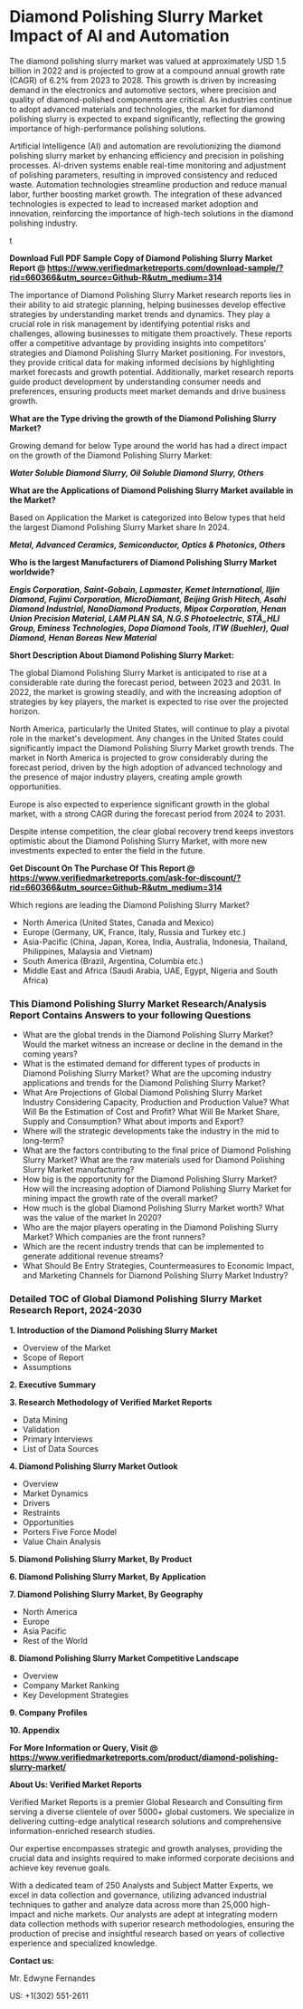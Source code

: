 <meta name="title" content="Global Diamond Polishing Slurry Market Impact of AI and Automation"><meta name="description" content="The diamond polishing slurry market was valued at approximately USD 1.5 billion in 2022 and is projected to grow at a compound annual growth rate (CAGR) of 6.2% from 2"><meta name="title" content="Diamond Polishing Slurry Market Size, Share, Scope, Trends, Growth, Opportunities, Analysis, Forecast"><h1>Diamond Polishing Slurry Market Impact of AI and Automation</h1><p>The diamond polishing slurry market was valued at approximately USD 1.5 billion in 2022 and is projected to grow at a compound annual growth rate (CAGR) of 6.2% from 2023 to 2028. This growth is driven by increasing demand in the electronics and automotive sectors, where precision and quality of diamond-polished components are critical. As industries continue to adopt advanced materials and technologies, the market for diamond polishing slurry is expected to expand significantly, reflecting the growing importance of high-performance polishing solutions.</p><p>Artificial Intelligence (AI) and automation are revolutionizing the diamond polishing slurry market by enhancing efficiency and precision in polishing processes. AI-driven systems enable real-time monitoring and adjustment of polishing parameters, resulting in improved consistency and reduced waste. Automation technologies streamline production and reduce manual labor, further boosting market growth. The integration of these advanced technologies is expected to lead to increased market adoption and innovation, reinforcing the importance of high-tech solutions in the diamond polishing industry.</p>t</p><p id="" class=""><strong>Download Full PDF Sample Copy of Diamond Polishing Slurry Market Report @ <a href="https://www.verifiedmarketreports.com/download-sample/?rid=660366&utm_source=Github-R&utm_medium=314" target="_blank">https://www.verifiedmarketreports.com/download-sample/?rid=660366&utm_source=Github-R&utm_medium=314</a></strong></p><p>The importance of&nbsp;Diamond Polishing Slurry Market research reports lies in their ability to aid strategic planning, helping businesses develop effective strategies by understanding market trends and dynamics. They play a crucial role in risk management by identifying potential risks and challenges, allowing businesses to mitigate them proactively. These reports offer a competitive advantage by providing insights into competitors' strategies and Diamond Polishing Slurry Market positioning. For investors, they provide critical data for making informed decisions by highlighting market forecasts and growth potential. Additionally, market research reports guide product development by understanding consumer needs and preferences, ensuring products meet market demands and drive business growth.</p><p><strong>What are the&nbsp;Type driving the growth of the Diamond Polishing Slurry Market?</strong></p><p id="" class="">Growing demand for below Type around the world has had a direct impact on the growth of the Diamond Polishing Slurry Market:</p><em><strong>Water Soluble Diamond Slurry, Oil Soluble Diamond Slurry, Others</strong></em></p><strong>What are the&nbsp;Applications&nbsp;of Diamond Polishing Slurry Market available in the Market?</strong></p><p id="" class="">Based on Application the Market is categorized into Below types that held the largest Diamond Polishing Slurry Market share In 2024.</p><em><strong>Metal, Advanced Ceramics, Semiconductor, Optics & Photonics, Others</strong></em></p><strong>Who is the largest Manufacturers of Diamond Polishing Slurry Market worldwide?</strong></p><p><em><strong>Engis Corporation, Saint-Gobain, Lapmaster, Kemet International, Iljin Diamond, Fujimi Corporation, MicroDiamant, Beijing Grish Hitech, Asahi Diamond Industrial, NanoDiamond Products, Mipox Corporation, Henan Union Precision Material, LAM PLAN SA, N.G.S Photoelectric, STÃ„HLI Group, Eminess Technologies, Dopa Diamond Tools, ITW (Buehler), Qual Diamond, Henan Boreas New Material</strong></em></p><p id="" class=""><strong>Short Description About Diamond Polishing Slurry Market:</strong></p><p>The global Diamond Polishing Slurry Market is anticipated to rise at a considerable rate during the forecast period, between 2023 and 2031. In 2022, the market is growing steadily, and with the increasing adoption of strategies by key players, the market is expected to rise over the projected horizon.</p><p>North America, particularly the United States, will continue to play a pivotal role in the market's development. Any changes in the United States could significantly impact the Diamond Polishing Slurry Market growth trends. The market in North America is projected to grow considerably during the forecast period, driven by the high adoption of advanced technology and the presence of major industry players, creating ample growth opportunities.</p><p>Europe is also expected to experience significant growth in the global market, with a strong CAGR during the forecast period from 2024 to 2031.</p><p>Despite intense competition, the clear global recovery trend keeps investors optimistic about the Diamond Polishing Slurry Market, with more new investments expected to enter the field in the future.</p><p id="" class=""><strong>Get Discount On The Purchase Of This Report @ <a href="https://www.verifiedmarketreports.com/ask-for-discount/?rid=660366&utm_source=Github-R&utm_medium=314" target="_blank">https://www.verifiedmarketreports.com/ask-for-discount/?rid=660366&utm_source=Github-R&utm_medium=314</a></strong></p>Which regions are leading the Diamond Polishing Slurry Market?</p><ul><li>North America (United States, Canada and Mexico)</li><li>Europe (Germany, UK, France, Italy, Russia and Turkey etc.)</li><li>Asia-Pacific (China, Japan, Korea, India, Australia, Indonesia, Thailand, Philippines, Malaysia and Vietnam)</li><li>South America (Brazil, Argentina, Columbia etc.)</li><li>Middle East and Africa (Saudi Arabia, UAE, Egypt, Nigeria and South Africa)</li></ul><h3 id="" class="">This Diamond Polishing Slurry Market Research/Analysis Report Contains Answers to your following Questions</h3><ul><li>What are the global trends in the Diamond Polishing Slurry Market? Would the market witness an increase or decline in the demand in the coming years?</li><li>What is the estimated demand for different types of products in Diamond Polishing Slurry Market? What are the upcoming industry applications and trends for the Diamond Polishing Slurry Market?</li><li>What Are Projections of Global Diamond Polishing Slurry Market Industry Considering Capacity, Production and Production Value? What Will Be the Estimation of Cost and Profit? What Will Be Market Share, Supply and Consumption? What about imports and Export?</li><li>Where will the strategic developments take the industry in the mid to long-term?</li><li>What are the factors contributing to the final price of Diamond Polishing Slurry Market? What are the raw materials used for Diamond Polishing Slurry Market manufacturing?</li><li>How big is the opportunity for the Diamond Polishing Slurry Market? How will the increasing adoption of Diamond Polishing Slurry Market for mining impact the growth rate of the overall market?</li><li>How much is the global Diamond Polishing Slurry Market worth? What was the value of the market In 2020?</li><li>Who are the major players operating in the Diamond Polishing Slurry Market? Which companies are the front runners?</li><li>Which are the recent industry trends that can be implemented to generate additional revenue streams?</li><li>What Should Be Entry Strategies, Countermeasures to Economic Impact, and Marketing Channels for Diamond Polishing Slurry Market Industry?</li></ul><h3 id="" class="">Detailed TOC of Global Diamond Polishing Slurry Market Research Report, 2024-2030</h3><p id="" class=""><strong>1. Introduction of the Diamond Polishing Slurry Market</strong></p><ul><li>Overview of the Market</li><li>Scope of Report</li><li>Assumptions</li></ul><p id="" class=""><strong>2. Executive Summary</strong></p><p id="" class=""><strong>3. Research Methodology of Verified Market Reports</strong></p><ul><li>Data Mining</li><li>Validation</li><li>Primary Interviews</li><li>List of Data Sources</li></ul><p id="" class=""><strong>4. Diamond Polishing Slurry Market Outlook</strong></p><ul><li>Overview</li><li>Market Dynamics</li><li>Drivers</li><li>Restraints</li><li>Opportunities</li><li>Porters Five Force Model</li><li>Value Chain Analysis</li></ul><p id="" class=""><strong>5. Diamond Polishing Slurry Market, By Product</strong></p><p id="" class=""><strong>6. Diamond Polishing Slurry Market, By Application</strong></p><p id="" class=""><strong>7. Diamond Polishing Slurry Market, By Geography</strong></p><ul><li>North America</li><li>Europe</li><li>Asia Pacific</li><li>Rest of the World</li></ul><p id="" class=""><strong>8. Diamond Polishing Slurry Market Competitive Landscape</strong></p><ul><li>Overview</li><li>Company Market Ranking</li><li>Key Development Strategies</li></ul><p id="" class=""><strong>9. Company Profiles</strong></p><p id="" class=""><strong>10. Appendix</strong></p><p id="" class=""><strong>For More Information or Query, Visit @ <a href="https://www.verifiedmarketreports.com/product/diamond-polishing-slurry-market/" target="_blank">https://www.verifiedmarketreports.com/product/diamond-polishing-slurry-market/</a></strong></p><p id="" class=""><strong>About Us: Verified Market Reports</strong></p><p id="" class="">Verified Market Reports is a premier Global Research and Consulting firm serving a diverse clientele of over 5000+ global customers. We specialize in delivering cutting-edge analytical research solutions and comprehensive information-enriched research studies.</p><p id="" class="">Our expertise encompasses strategic and growth analyses, providing the crucial data and insights required to make informed corporate decisions and achieve key revenue goals.</p><p id="" class="">With a dedicated team of 250 Analysts and Subject Matter Experts, we excel in data collection and governance, utilizing advanced industrial techniques to gather and analyze data across more than 25,000 high-impact and niche markets. Our analysts are adept at integrating modern data collection methods with superior research methodologies, ensuring the production of precise and insightful research based on years of collective experience and specialized knowledge.</p><p id="" class=""><strong>Contact us:</strong></p><p id="" class="">Mr. Edwyne Fernandes</p><p id="" class="">US: +1(302) 551-2611</p>